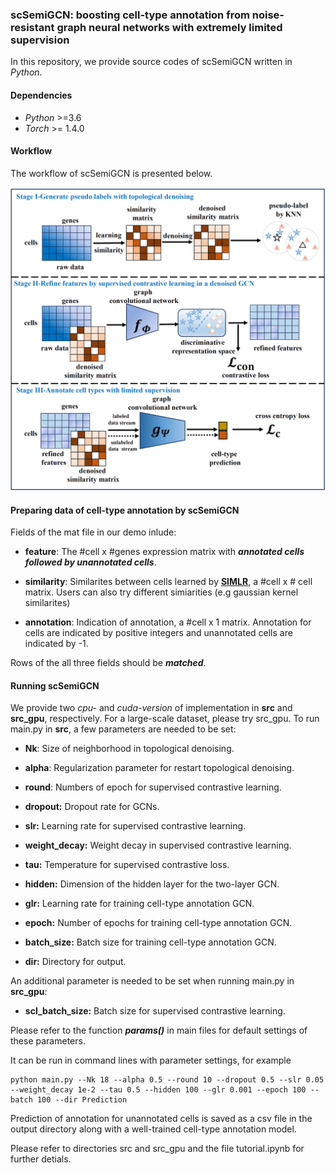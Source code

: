 ### scSemiGCN: boosting cell-type annotation from noise- resistant graph neural networks with extremely limited supervision

In this repository, we provide source codes of scSemiGCN written in *Python*.

#### Dependencies

* *Python* >=3.6
* *Torch* >= 1.4.0

#### Workflow

The workflow of scSemiGCN is presented below.

<img src="./img/workflow.png" style="zoom:50%;" />

#### Preparing data of cell-type annotation by scSemiGCN

Fields of the mat file in our demo inlude:

* **feature**:  The #cell x #genes  expression matrix with ***annotated cells followed by unannotated cells***.

* **similarity**: Similarites between cells learned by **[SIMLR](https://github.com/BatzoglouLabSU/SIMLR)**,  a #cell x # cell matrix. Users can also try different simiarities (e.g gaussian kernel similarites)
* **annotation**: Indication of annotation, a #cell x 1 matrix.  Annotation for cells are indicated by positive integers and unannotated cells are indicated by -1.

Rows of the all three fields should be ***matched***.

#### Running scSemiGCN

We provide two *cpu-* and *cuda-version* of implementation in **src** and **src_gpu**, respectively. For a large-scale dataset, please try src_gpu. To run main.py in **src**, a few parameters are needed to be set:

* **Nk**: Size of neighborhood in topological denoising.
* **alpha**: Regularization parameter for restart topological denoising.

* **round**:  Numbers of epoch for supervised contrastive learning.
* **dropout:** Dropout rate for GCNs.
* **slr:** Learning rate for supervised contrastive learning.
* **weight_decay:** Weight decay in supervised contrastive learning.
* **tau:** Temperature for supervised contrastive loss.
* **hidden:** Dimension of the hidden layer for the two-layer GCN.
* **glr:** Learning rate for training cell-type annotation GCN.
* **epoch:** Number of epochs for training cell-type annotation GCN.
* **batch_size:** Batch size for training cell-type annotation GCN.
* **dir:** Directory for output.

An additional parameter is needed to be set when running main.py in **src_gpu**:

* **scl_batch_size:** Batch size for supervised contrastive learning.

Please refer to the function ***params()*** in main files for default settings of these parameters.

It can be run in command lines with parameter settings, for example

```
python main.py --Nk 18 --alpha 0.5 --round 10 --dropout 0.5 --slr 0.05 --weight_decay 1e-2 --tau 0.5 --hidden 100 --glr 0.001 --epoch 100 --batch 100 --dir Prediction
```

Prediction of annotation for unannotated cells is saved as a csv file in the output directory along with a well-trained cell-type annotation model.

Please refer to directories src and src_gpu and the file tutorial.ipynb for further detials.